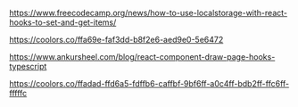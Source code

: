 https://www.freecodecamp.org/news/how-to-use-localstorage-with-react-hooks-to-set-and-get-items/

https://coolors.co/ffa69e-faf3dd-b8f2e6-aed9e0-5e6472

https://www.ankursheel.com/blog/react-component-draw-page-hooks-typescript

https://coolors.co/ffadad-ffd6a5-fdffb6-caffbf-9bf6ff-a0c4ff-bdb2ff-ffc6ff-fffffc